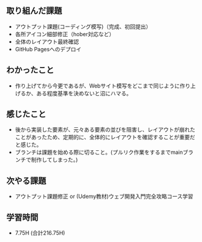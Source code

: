 ## 取り組んだ課題
- アウトプット課題(コーディング模写)（完成、初回提出）  
- 各所アイコン細部修正（hober対応など）
- 全体のレイアウト最終確認
- GitHub Pagesへのデプロイ
  
## わかったこと  
- 作り上げてから今更であるが、Webサイト模写をどこまで同じように作り上げるか、ある程度基準を決めないと沼にハマる。
  
## 感じたこと  
- 後から実装した要素が、元々ある要素の並びを阻害し、レイアウトが崩れたことがあったため、定期的に、全体的にレイアウトを確認することが重要だと感じた。
- ブランチは課題を始める際に切ること。(プルリク作業をするまでmainブランチで制作してしまった。)
  
## 次やる課題
- アウトプット課題修正 or (Udemy教材)ウェブ開発入門完全攻略コース学習
  
## 学習時間  
- 7.75H (合計216.75H)
